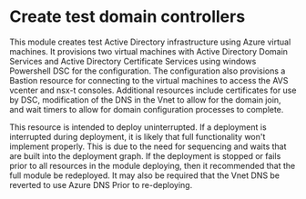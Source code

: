 # Create test domain controllers

This module creates test Active Directory infrastructure using Azure virtual machines. It provisions two virtual machines with Active Directory Domain Services and Active Directory Certificate Services using windows Powershell DSC for the configuration. The configuration also provisions a Bastion resource for connecting to the virtual machines to access the AVS vcenter and nsx-t consoles. Additional resources include certificates for use by DSC, modification of the DNS in the Vnet to allow for the domain join, and wait timers to allow for domain configuration processes to complete.

This resource is intended to deploy uninterrupted. If a deployment is interrupted during deployment, it is likely that full functionality won't implement properly.  This is due to the need for sequencing and waits that are built into the deployment graph. If the deployment is stopped or fails prior to all resources in the module deploying, then it recommended that the full module be redeployed. It may also be required that the Vnet DNS be reverted to use Azure DNS Prior to re-deploying.
